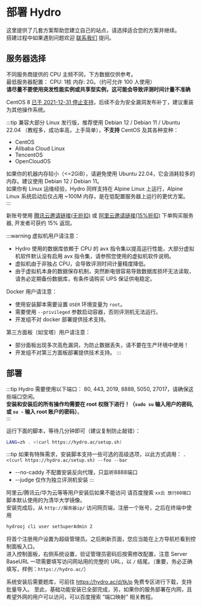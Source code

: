 # 部署 Hydro

这里提供了几套方案帮助您建立自己的站点，请选择适合您的方案并继续。  
搭建过程中如果遇到问题欢迎 [联系我们](/#联系我们) 提问。  

## 服务器选择

不同服务商提供的 CPU 主频不同，下方数据仅供参考。  
最低服务器配置： CPU: 1核 内存: 2G。（约可允许 100 人使用）  
**请尽量不要使用突发性能实例或共享型实例，这可能会导致评测时间计量不准确**

CentOS 8 [已于 2021-12-31 停止支持](https://www.centos.org/centos-linux-eol/)，后续不会为安全漏洞发布补丁，建议重装为其他操作系统。  

:::tip
兼容大部分 Linux 发行版，推荐使用 Debian 12 / Debian 11 / Ubuntu 22.04 （教程多，成功率高，上手简单），**不支持** CentOS 及其各种变种：

- CentOS  
- Alibaba Cloud Linux  
- TencentOS  
- OpenCloudOS  

如果你的机器内存较小（<=2GiB），请避免使用 Ubuntu 22.04，它会消耗较多的内存。建议使用 Debian 12 / Debian 11。  
如果你有 Linux 运维经验，Hydro 同样支持在 Alpine Linux 上运行，Alpine Linux 系统启动后仅占用 ~100M 内存，是在低配置服务器上运行的更优方案。  
:::

新账号使用 [腾讯云邀请链接(无折扣)](https://curl.qcloud.com/KE7pzCW4) 或 [阿里云邀请链接(15%折扣)](https://www.aliyun.com/daily-act/ecs/activity_selection?userCode=zqsmp9e0) 下单购买服务器, 开发者可获约 15% 返现。  

:::warning
虚拟机用户请注意：

- Hydro 使用的数据库依赖于 CPU 的 avx 指令集以提高运行性能，大部分虚拟机软件默认没有启用 avx 指令集，请参照您使用的虚拟机软件说明。  
- 虚拟机由于非独占 CPU，会导致评测时间计量精度降低。  
- 由于虚拟机本身的数据保存机制，突然断电很容易导致数据库损坏无法读取，请务必定期备份数据库，有条件请购买 UPS 保证供电稳定。

Docker 用户请注意：
- 使用安装脚本需要设置 `USER` 环境变量为 `root`。
- 需要使用 `--privileged` 参数启动容器，否则评测机无法运行。
- 开发组不对 docker 部署提供技术支持。

第三方面板（如宝塔）用户请注意：
- 部分面板出现多次高危漏洞，为防止数据丢失，请不要在生产环境中使用！
- 开发组不对第三方面板部署提供技术支持。
:::

## 部署

:::tip
Hydro 需要使用以下端口： 80, 443, 2019, 8888, 5050, 27017，请确保这些端口空闲。  
**安装和安装后的所有操作均需要在 root 权限下进行！（`sudo su` 输入用户的密码, 或 `su -` 输入 root 账户的密码）**。  
:::

运行下面的脚本，等待几分钟即可（建议复制防止敲错）：

```sh
LANG=zh . <(curl https://hydro.ac/setup.sh)
```

:::tip
如果有特殊需求，安装脚本支持一些可选的高级选项，以此方式调用： `. <(curl https://hydro.ac/setup.sh) --foo --bar`

- --no-caddy 不配置安装反向代理，只监听8888端口
- --judge 仅作为独立评测机安装
:::

阿里云/腾讯云/华为云等等用户安装后如果不能访问 请百度搜索 `xx云 放行80端口`  
脚本默认使用的为清华大学镜像。  
安装完成后，从 `http://服务器ip/` 访问网页端，注册一个账号，之后在终端中使用  

```sh
hydrooj cli user setSuperAdmin 2
```

将首个注册用户设置为超级管理员。之后刷新页面，您应当能在上方导航栏看到控制面板入口。  
进入控制面板，右侧系统设置，验证管理员密码后按需修改配置，注意 Server BaseURL 一项需要填写访问网站用的完整的 URL，以 `/` 结尾。（重要，务必正确填写，样例：`https://hydro.ac/`）  

系统安装后需要题库，可前往 https://hydro.ac/d/tk/p 免费专区进行下载，支持批量导入。
至此，基础功能安装已全部完成，另，如果你的服务部署在内网，且希望外网的用户可以访问，可以百度搜索 “端口映射” 相关教程。
